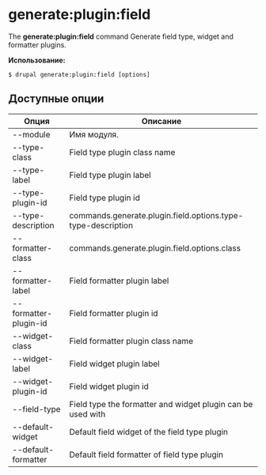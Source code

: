 # generate:plugin:field
The **generate:plugin:field** command Generate field type, widget and formatter plugins.

**Использование:**
```
$ drupal generate:plugin:field [options] 
```

## Доступные опции
Опция | Описание
-------|-------------
--module | Имя модуля.
--type-class | Field type plugin class name
--type-label | Field type plugin label
--type-plugin-id | Field type plugin id
--type-description | commands.generate.plugin.field.options.type-type-description
--formatter-class | commands.generate.plugin.field.options.class
--formatter-label | Field formatter plugin label
--formatter-plugin-id | Field formatter plugin id
--widget-class | Field formatter plugin class name
--widget-label | Field widget plugin label
--widget-plugin-id | Field widget plugin id
--field-type | Field type the formatter and widget plugin can be used with
--default-widget | Default field widget of the field type plugin
--default-formatter | Default field formatter of field type plugin
